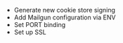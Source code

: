 * Generate new cookie store signing
* Add Mailgun configuration via ENV
* Set PORT binding
* Set up SSL
